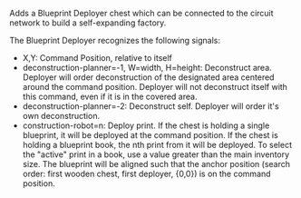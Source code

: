Adds a Blueprint Deployer chest which can be connected to the circuit network to build a self-expanding factory.

The Blueprint Deployer recognizes the following signals:

* X,Y: Command Position, relative to itself
* deconstruction-planner=-1, W=width, H=height: Deconstruct area. Deployer will order deconstruction of the designated area centered around the command position. Deployer will not deconstruct itself with this command, even if it is in the covered area.
* deconstruction-planner=-2: Deconstruct self. Deployer will order it's own deconstruction.
* construction-robot=n: Deploy print. If the chest is holding a single blueprint, it will be deployed at the command position. If the chest is holding a blueprint book, the nth print from it will be deployed. To select the "active" print in a book, use a value greater than the main inventory size. The blueprint will be aligned such that the anchor position (search order: first wooden chest, first deployer, {0,0}) is on the command position.